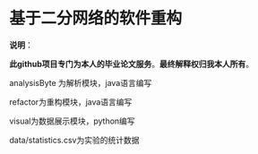 # 基于二分网络的软件重构

**说明**：

​	**此github项目专门为本人的毕业论文服务**。**最终解释权归我本人所有**。

analysisByte 为解析模块，java语言编写

refactor为重构模块，java语言编写

visual为数据展示模块，python编写

data/statistics.csv为实验的统计数据